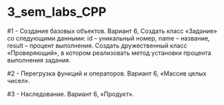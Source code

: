 # 3_sem_labs_CPP


#1 -  Создание базовых объектов. Вариант 6, Создать класс «Задание» со следующими данными: id – уникальный номер, name – название, result – процент выполнения. Создать дружественный класс «Проверяющий», в котором реализовать метод установки процента выполнения задания.

#2 -  Перегрузка функций и операторов. Вариант 6, «Массив целых чисел».

#3 - Наследование. Вариант 6, «Продукт».
